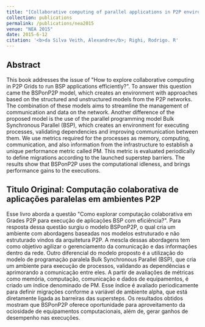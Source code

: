 ```yaml
---
title: "[Collaborative computing of parallel applications in P2P environments](https://www.nea-edicoes.com/catalog/details//store/pt/book/978-3-639-75621-0/computa%C3%A7%C3%A3o-colaborativa-de-aplica%C3%A7%C3%B5es-paralelas-em-ambientes-p2p)"
collection: publications
permalink: /publications/nea2015
venue: "NEA 2015"
date: 2015-6-12
citation: '<b>da Silva Veith, Alexandre</b>; Righi, Rodrigo. R'
---
```


## Abstract
This book addresses the issue of "How to explore collaborative computing in P2P Grids to run BSP applications efficiently?". To answer this question came the BSPonP2P model, which creates an environment with approaches based on the structured and unstructured models from the P2P networks. The combination of these models aims to streamline the management of communication and data on the network. Another difference of the proposed model is the use of the parallel programming model Bulk Synchronous Parallel (BSP), which creates an environment for executing processes, validating dependencies and improving communication between them. We use metrics required for the processes as memory, computing, communication, and also information from the infrastructure to establish a unique performance metric called PM. This metric is evaluated periodically to define migrations according to the launched superstep barriers. The results show that BSPonP2P uses the computational idleness, and brings performance gains to the executions.

## Titulo Original: Computação colaborativa de aplicações paralelas em ambientes P2P
Esse livro aborda a questão "Como explorar computação colaborativa em Grades P2P para execução de aplicações BSP com eficiência?". Para resposta dessa questão surgiu o modelo BSPonP2P, o qual cria um ambiente com abordagens baseadas nos modelos estruturado e não estruturado vindos da arquitetura P2P. A mescla dessas abordagens tem como objetivo agilizar o gerenciamento da comunicação e das informações dentro da rede. Outro diferencial do modelo proposto é a utilização do modelo de programação paralela Bulk Synchronous Parallel (BSP), que cria um ambiente para execução de processos, validando as dependências e aprimorando a comunicação entre eles. A partir de avaliações de métricas como memória, computação, comunicação e dados de equipamentos, é criado um índice denominado de PM. Esse índice é avaliado periodicamente para definir migrações conforme a variável de ambiente alpha, que está diretamente ligada as barreiras das supersteps. Os resultados obtidos mostram que BSPonP2P oferece oportunidade para aproveitamento da ociosidade de equipamentos computacionais, além de, gerar ganhos de desempenho nas execuções.
